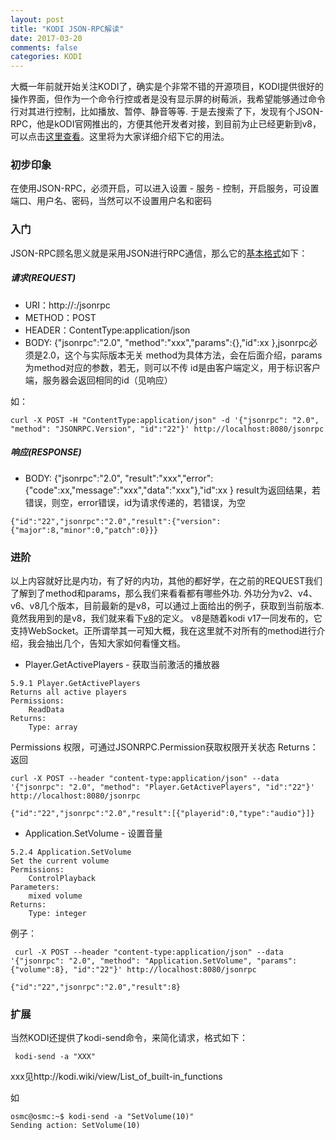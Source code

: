 ```yaml
---
layout: post
title: "KODI JSON-RPC解读"
date: 2017-03-20
comments: false
categories: KODI
---
```


大概一年前就开始关注KODI了，确实是个非常不错的开源项目，KODI提供很好的操作界面，但作为一个命令行控或者是没有显示屏的树莓派，我希望能够通过命令行对其进行控制，比如播放、暂停、静音等等. 于是去搜索了下，发现有个JSON-RPC，他是kODI官网推出的，方便其他开发者对接，到目前为止已经更新到v8，可以点击[这里查看](http://kodi.wiki/view/JSON-RPC_API)。这里将为大家详细介绍下它的用法。

### 初步印象

在使用JSON-RPC，必须开启，可以进入设置 - 服务 - 控制，开启服务，可设置端口、用户名、密码，当然可以不设置用户名和密码

### 入门

JSON-RPC顾名思义就是采用JSON进行RPC通信，那么它的[基本格式](http://www.jsonrpc.org/specification)如下：

##### 请求(REQUEST)

* URI：http://<your-ip>:<your-port>/jsonrpc
* METHOD：POST
* HEADER：ContentType:application/json
* BODY: {"jsonrpc":"2.0", "method":"xxx","params":{},"id":xx },jsonrpc必须是2.0，这个与实际版本无关 method为具体方法，会在后面介绍，params为method对应的参数，若无，则可以不传 id是由客户端定义，用于标识客户端，服务器会返回相同的id（见响应）

如：

```
curl -X POST -H "ContentType:application/json" -d '{"jsonrpc": "2.0", "method": "JSONRPC.Version", "id":"22"}' http://localhost:8080/jsonrpc
```

##### 响应(RESPONSE)

* BODY:  {"jsonrpc":"2.0", "result":"xxx","error":{"code":xx,"message":"xxx","data":"xxx"},"id":xx }  result为返回结果，若错误，则空，error错误，id为请求传递的，若错误，为空


```
{"id":"22","jsonrpc":"2.0","result":{"version":{"major":8,"minor":0,"patch":0}}}
```

### 进阶

以上内容就好比是内功，有了好的内功，其他的都好学，在之前的REQUEST我们了解到了method和params，那么我们来看看都有哪些外功. 外功分为v2、v4、v6、v8几个版本，目前最新的是v8，可以通过上面给出的例子，获取到当前版本. 竟然我用到的是v8，我们就来看下[v8](http://kodi.wiki/view/JSON-RPC_API/v8)的定义。 v8是随着kodi v17一同发布的，它支持WebSocket。正所谓举其一可知大概，我在这里就不对所有的method进行介绍，我会抽出几个，告知大家如何看懂文档。

* Player.GetActivePlayers - 获取当前激活的播放器


```
5.9.1 Player.GetActivePlayers
Returns all active players
Permissions:
    ReadData
Returns:
    Type: array
```
Permissions 权限，可通过JSONRPC.Permission获取权限开关状态
Returns：返回


```
curl -X POST --header "content-type:application/json" --data '{"jsonrpc": "2.0", "method": "Player.GetActivePlayers", "id":"22"}' http://localhost:8080/jsonrpc

{"id":"22","jsonrpc":"2.0","result":[{"playerid":0,"type":"audio"}]}
```


* Application.SetVolume - 设置音量


```
5.2.4 Application.SetVolume
Set the current volume
Permissions:
    ControlPlayback
Parameters:
    mixed volume
Returns:
    Type: integer
```

例子：


```
 curl -X POST --header "content-type:application/json" --data '{"jsonrpc": "2.0", "method": "Application.SetVolume", "params":{"volume":8}, "id":"22"}' http://localhost:8080/jsonrpc
 
{"id":"22","jsonrpc":"2.0","result":8}
```

### 扩展

当然KODI还提供了kodi-send命令，来简化请求，格式如下：


```
 kodi-send -a "XXX"
```

xxx见http://kodi.wiki/view/List_of_built-in_functions

如


```
osmc@osmc:~$ kodi-send -a "SetVolume(10)"
Sending action: SetVolume(10)
```



